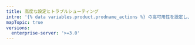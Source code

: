 ```yaml
---
title: 高度な設定とトラブルシューティング
intro: '{% data variables.product.prodname_actions %} の高可用性を設定し、{% data variables.product.prodname_ghe_server %} で {% data variables.product.prodname_actions %} のトラブルシューティングを行います。'
mapTopic: true
versions:
  enterprise-server: '>=3.0'
---
```


